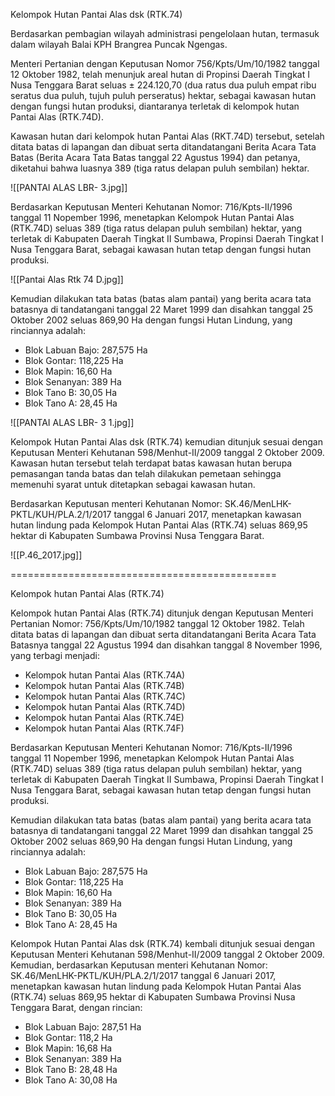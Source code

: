 Kelompok Hutan Pantai Alas dsk (RTK.74)

Berdasarkan pembagian wilayah administrasi pengelolaan hutan, termasuk dalam wilayah Balai KPH Brangrea Puncak Ngengas.

Menteri Pertanian dengan Keputusan Nomor 756/Kpts/Um/10/1982 tanggal 12 Oktober 1982, telah menunjuk areal hutan di Propinsi Daerah Tingkat I Nusa Tenggara Barat seluas ± 224.120,70 (dua ratus dua puluh empat ribu seratus dua puluh, tujuh puluh perseratus) hektar, sebagai kawasan hutan dengan fungsi hutan produksi, diantaranya terletak di kelompok hutan Pantai Alas (RTK.74D).

Kawasan hutan dari kelompok hutan Pantai Alas (RKT.74D) tersebut, setelah ditata batas di lapangan dan dibuat serta ditandatangani Berita Acara Tata Batas (Berita Acara Tata Batas tanggal 22 Agustus 1994) dan petanya, diketahui bahwa luasnya 389 (tiga ratus delapan puluh sembilan) hektar.

![[PANTAI ALAS LBR- 3.jpg]]

Berdasarkan Keputusan Menteri Kehutanan Nomor: 716/Kpts-II/1996 tanggal 11 Nopember 1996, menetapkan Kelompok Hutan Pantai Alas (RTK.74D) seluas 389 (tiga ratus delapan puluh sembilan) hektar, yang terletak di Kabupaten Daerah Tingkat II Sumbawa, Propinsi Daerah Tingkat I Nusa Tenggara Barat, sebagai kawasan hutan tetap dengan fungsi hutan produksi.

![[Pantai Alas Rtk 74 D.jpg]]

Kemudian dilakukan tata batas (batas alam pantai) yang berita acara tata batasnya di tandatangani tanggal 22 Maret 1999 dan disahkan tanggal 25 Oktober 2002 seluas 869,90 Ha dengan fungsi Hutan Lindung, yang rinciannya adalah:
- Blok Labuan Bajo: 287,575 Ha
- Blok Gontar: 118,225 Ha
- Blok Mapin: 16,60 Ha
- Blok Senanyan: 389 Ha
- Blok Tano B: 30,05 Ha
- Blok Tano A: 28,45 Ha

![[PANTAI ALAS LBR- 3 1.jpg]]

Kelompok Hutan Pantai Alas dsk (RTK.74) kemudian ditunjuk sesuai dengan Keputusan Menteri Kehutanan 598/Menhut-II/2009 tanggal 2 Oktober 2009. Kawasan hutan tersebut telah terdapat batas kawasan hutan berupa pemasangan tanda batas dan telah dilakukan pemetaan sehingga memenuhi syarat untuk ditetapkan sebagai kawasan hutan.

Berdasarkan Keputusan menteri Kehutanan Nomor: SK.46/MenLHK-PKTL/KUH/PLA.2/1/2017 tanggal 6 Januari 2017, menetapkan kawasan hutan lindung pada Kelompok Hutan Pantai Alas (RTK.74) seluas 869,95 hektar di Kabupaten Sumbawa Provinsi Nusa Tenggara Barat.

![[P.46_2017.jpg]]



==============================================


Kelompok hutan Pantai Alas (RTK.74)

Kelompok hutan Pantai Alas (RTK.74) ditunjuk dengan Keputusan Menteri Pertanian Nomor: 756/Kpts/Um/10/1982 tanggal 12 Oktober 1982. Telah ditata batas di lapangan dan dibuat serta ditandatangani Berita Acara Tata Batasnya tanggal 22 Agustus 1994 dan disahkan tanggal 8 November 1996, yang terbagi menjadi:
- Kelompok hutan Pantai Alas (RTK.74A) 
- Kelompok hutan Pantai Alas (RTK.74B) 
- Kelompok hutan Pantai Alas (RTK.74C) 
- Kelompok hutan Pantai Alas (RTK.74D) 
- Kelompok hutan Pantai Alas (RTK.74E) 
- Kelompok hutan Pantai Alas (RTK.74F) 

Berdasarkan Keputusan Menteri Kehutanan Nomor: 716/Kpts-II/1996 tanggal 11 Nopember 1996, menetapkan Kelompok Hutan Pantai Alas (RTK.74D) seluas 389 (tiga ratus delapan puluh sembilan) hektar, yang terletak di Kabupaten Daerah Tingkat II Sumbawa, Propinsi Daerah Tingkat I Nusa Tenggara Barat, sebagai kawasan hutan tetap dengan fungsi hutan produksi.

Kemudian dilakukan tata batas (batas alam pantai) yang berita acara tata batasnya di tandatangani tanggal 22 Maret 1999 dan disahkan tanggal 25 Oktober 2002 seluas 869,90 Ha dengan fungsi Hutan Lindung, yang rinciannya adalah:
- Blok Labuan Bajo: 287,575 Ha
- Blok Gontar: 118,225 Ha
- Blok Mapin: 16,60 Ha
- Blok Senanyan: 389 Ha
- Blok Tano B: 30,05 Ha
- Blok Tano A: 28,45 Ha

Kelompok Hutan Pantai Alas dsk (RTK.74) kembali ditunjuk sesuai dengan Keputusan Menteri Kehutanan 598/Menhut-II/2009 tanggal 2 Oktober 2009. Kemudian, berdasarkan Keputusan menteri Kehutanan Nomor: SK.46/MenLHK-PKTL/KUH/PLA.2/1/2017 tanggal 6 Januari 2017, menetapkan kawasan hutan lindung pada Kelompok Hutan Pantai Alas (RTK.74) seluas 869,95 hektar di Kabupaten Sumbawa Provinsi Nusa Tenggara Barat, dengan rincian:
- Blok Labuan Bajo: 287,51 Ha
- Blok Gontar: 118,2 Ha
- Blok Mapin: 16,68 Ha
- Blok Senanyan: 389 Ha
- Blok Tano B: 28,48 Ha
- Blok Tano A: 30,08 Ha

